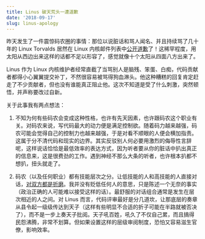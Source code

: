 ```yaml
---
title: Linus 破天荒头一遭道歉
date: '2018-09-17'
slug: linus-apology
---
```


昨天发生了一件震惊码农圈的事情：那位以说脏话和骂人闻名、并且持续骂了几十年的 Linux Torvalds 居然在 Linux 内核邮件列表中[公开道歉](https://lkml.org/lkml/2018/9/16/167)了！这稀罕程度，用太阳从西边出来这样的话都不足以形容了，感觉就像十个太阳从四面八方出来了。

Linus 作为 Linux 内核维护者经常直截了当骂别人是脑残、笨蛋、白痴，代码贡献者都得小心翼翼提交补丁，不然很容易被骂得狗血淋头。他这种糟糕的回复肯定赶走了不少贡献者，但也没有谁能真正阻止他。这次不知道是受了什么刺激，突然顿悟，并声称要改过自新。

关于此事我有两点想法：

1. 不知为何有些码农会变成这种性格，也许有先天因素，也许跟码农这个职业有关。对码农来说，写代码最大的动力便是满足控制欲。随着码力越来越强，码农可能会觉得自己的控制力也越来越强，于是对看不顺眼的人便会横加指责。这属于分不清代码和现实的边界。其实反驳别人何必要用激烈的侮辱性言辞呢，这样说话恰恰是最低效率的表达方式，因为听者要从你的脏话中扒出真正的信息来，这是很费劲的工作。遇到神经不那么大条的听者，也许根本扒都不想扒，扭头就走了。

1. 码农（以及任何职业）都有技能层次之分。让低技能的人和高技能的人直接对话，[对双方都是折磨](/cn/2018/09/unable-to-help/)。我并没有贬低任何人的意思，只是陈述一个无奈的事实（政治正确的人可能难以接受这样的话）。最舒服的对话组合通常是发生在层次相近的人之间。对 Linus 而言，代码评审最好是分几道坎，让那底层的奏章从县令起一级级传达到天子（这样有些明显不合适的折子可能在半路就被否决了），而不是一步上奏天子批阅。天子吼百姓，吼久了不仅自己累，而且搞得民怨沸腾，非常不划算。但如果设置这样的层级审阅制度，恐怕又容易滋生官僚，影响效率。
